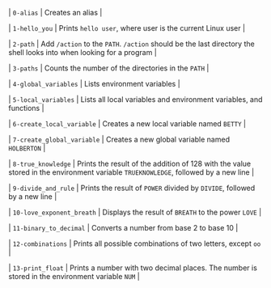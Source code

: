 | `0-alias` | Creates an alias |



| `1-hello_you` | Prints `hello user`, where user is the current Linux user |



| `2-path` | Add `/action` to the `PATH`. `/action` should be the last directory the shell looks into when looking for a program |



| `3-paths` | Counts the number of the directories in the `PATH` |



| `4-global_variables` | Lists environment variables |



| `5-local_variables` | Lists all local variables and environment variables, and functions |



| `6-create_local_variable` | Creates a new local variable named `BETTY` |



| `7-create_global_variable` | Creates a new global variable named `HOLBERTON` |


| `8-true_knowledge` | Prints the result of the addition of 128 with the value stored in the environment variable `TRUEKNOWLEDGE`, followed by a new line |



| `9-divide_and_rule` | Prints the result of `POWER` divided by `DIVIDE`, followed by a new line |



| `10-love_exponent_breath` | Displays the result of `BREATH` to the power `LOVE` |



| `11-binary_to_decimal` | Converts a number from base 2 to base 10 |



| `12-combinations` | Prints all possible combinations of two letters, except `oo` |



| `13-print_float` | Prints a number with two decimal places. The number is stored in the environment variable `NUM` |
